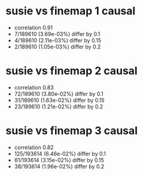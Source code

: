 # susie vs finemap  1 causal

- correlation 0.91
- 7/189610 (3.69e-03%) differ by 0.1
- 4/189610 (2.11e-03%) differ by 0.15
- 2/189610 (1.05e-03%) differ by 0.2


# susie vs finemap  2 causal

- correlation 0.83
- 72/189610 (3.80e-02%) differ by 0.1
- 31/189610 (1.63e-02%) differ by 0.15
- 23/189610 (1.21e-02%) differ by 0.2


# susie vs finemap  3 causal

- correlation 0.82
- 125/193614 (6.46e-02%) differ by 0.1
- 61/193614 (3.15e-02%) differ by 0.15
- 38/193614 (1.96e-02%) differ by 0.2


